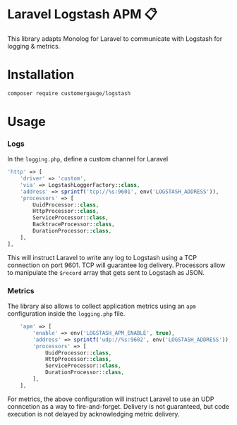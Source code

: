 # Laravel Logstash APM 📋

This library adapts Monolog for Laravel to communicate with Logstash
for logging & metrics.

# Installation

```bash
composer require customergauge/logstash
```

# Usage

### Logs

In the `logging.php`, define a custom channel for Laravel

```php
'http' => [
    'driver' => 'custom',
    'via' => LogstashLoggerFactory::class,
    'address' => sprintf('tcp://%s:9601', env('LOGSTASH_ADDRESS')),
    'processors' => [
        UuidProcessor::class,
        HttpProcessor::class,
        ServiceProcessor::class,
        BacktraceProcessor::class,
        DurationProcessor::class,
    ],
],
```

This will instruct Laravel to write any log to Logstash using a TCP
connection on port 9601. TCP will guarantee log delivery. Processors
allow to manipulate the `$record` array that gets sent to Logstash
as JSON.

### Metrics

The library also allows to collect application metrics using an
`apm` configuration inside the `logging.php` file.

```php
    'apm' => [
        'enable' => env('LOGSTASH_APM_ENABLE', true),
        'address' => sprintf('udp://%s:9602', env('LOGSTASH_ADDRESS')),
        'processors' => [
            UuidProcessor::class,
            HttpProcessor::class,
            ServiceProcessor::class,
            DurationProcessor::class,
        ],
    ],
```

For metrics, the above configuration will instruct Laravel to 
use an UDP conncetion as a way to fire-and-forget. Delivery
is not guaranteed, but code execution is not delayed by 
acknowledging metric delivery.